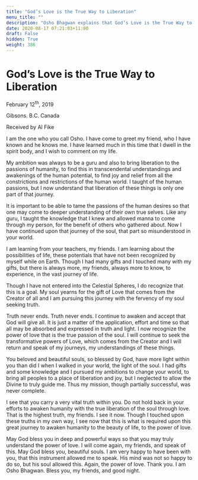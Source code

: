 ```yaml
---
title: "God’s Love is the True Way to Liberation"
menu_title: ""
description: "Osho Bhagwan explains that God’s Love is the True Way to Liberation"
date: 2020-08-17 07:21:03+11:00
draft: False
hidden: True
weight: 386
---
```

# God’s Love is the True Way to Liberation

February 12<sup>th</sup>, 2019

Gibsons. B.C. Canada

Received by Al Fike



I am the one who you call Osho. I have come to greet my friend, who I have known and he knows me. I have learned much in this time that I dwell in the spirit body, and I wish to comment on my life. 

My ambition was always to be a guru and also to bring liberation to the passions of humanity, to find this in transcendental understandings and awakenings of the human potential, to find joy and relief from all the constrictions and restrictions of the human world. I taught of the human passions, but I now understand that liberation of these things is only one part of that journey. 

It is important to be able to tame the passions of the human desires so that one may come to deeper understanding of their own true selves. Like any guru, I taught the knowledge that I knew and allowed manna to come through my person, for the benefit of others who gathered about. Now I have continued upon that journey of the soul, that part so misunderstood in your world. 

I am learning from your teachers, my friends. I am learning about the possibilities of life, these potentials that have not been recognized by myself while on Earth. Though I had many gifts and I touched many with my gifts, but there is always more, my friends, always more to know, to experience, in the vast journey of life. 

Though I have not entered into the Celestial Spheres, I do recognize that this is a goal. My soul yearns for the gift of Love that comes from the Creator of all and I am pursuing this journey with the fervency of my soul seeking truth. 

Truth never ends. Truth never ends. I continue to awaken and accept that God will give all. It is just a matter of the application, effort and time so that all may be absorbed and expressed in truth and light. 
I now recognize the power of love that is the true passion of the soul. I will continue to seek the transformative powers of Love, which comes from the Creator and I will return and speak of my journeys, my understandings of these things. 

You beloved and beautiful souls, so blessed by God, have more light within you than did I when I walked in your world, the light of the soul. I had gifts and some knowledge and I pursued my ambitions to change your world, to bring all peoples to a place of liberation and joy, but I neglected to allow the Divine to truly guide me. Thus my mission, though partially successful, was never complete.

I see that you carry a very vital truth within you. Do not hold back in your efforts to awaken humanity with the true liberation of the soul through love. That is the highest truth, my friends. I see it now. Though I touched upon these truths in my own way, I see now that this is what is required upon this great journey to awaken humanity to the beauty of life, to the power of love.

May God bless you in deep and powerful ways so that you may truly understand the power of love. I will come again, my friends, and speak of this. May God bless you, beautiful souls. I am very happy to have been with you, that this instrument allowed me to speak. His mind was not so happy to do so, but his soul allowed this. Again, the power of love. Thank you. I am Osho Bhagwan. Bless you, my friends, and good night. 
